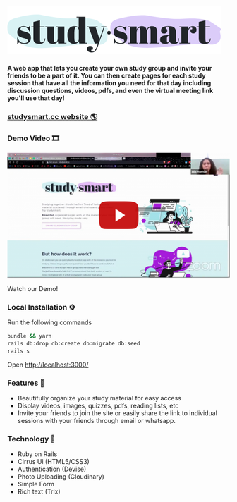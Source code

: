 ![studysmart Logo](/app/assets/images/logo-home.png)


#### A web app that lets you create your own study group and invite your friends to be a part of it. You can then create pages for each study session that have all the information you need for that day including discussion questions, videos, pdfs, and even the virtual meeting link you'll use that day!

### [studysmart.cc website 🌎](https://www.studysmart.cc)

### Demo Video 🎞️
[![Watch the video](/app/assets/images/youtube-preview.png)](https://youtu.be/UJLkiNNwq4c?t=1009)

Watch our Demo!


### Local Installation ⚙️
Run the following commands
```bash
bundle && yarn
rails db:drop db:create db:migrate db:seed
rails s
```
Open [http://localhost:3000/](http://localhost:3000/)


### Features 📄
- Beautifully organize your study material for easy access
- Display videos, images, quizzes, pdfs, reading lists, etc
- Invite your friends to join the site or easily share the link to individual sessions with your friends through email or whatsapp.

### Technology 💾
- Ruby on Rails
- Cirrus Ui (HTML5/CSS3)
- Authentication (Devise)
- Photo Uploading (Cloudinary)
- Simple Form
- Rich text (Trix)
